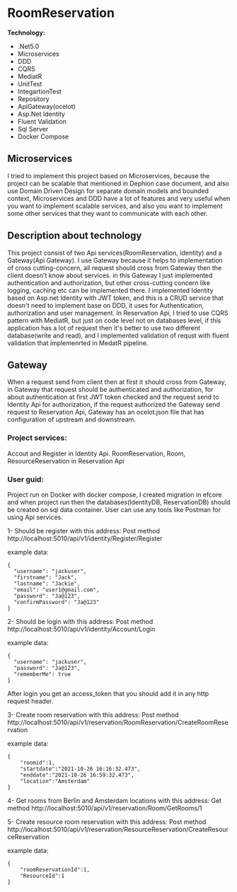 # RoomReservation
**Technology:**
* .Net5.0
* Microservices
* DDD
* CQRS
* MediatR 
* UnitTest
* IntegartionTest
* Repository
* ApiGateway(ocelot)
* Asp.Net Identity
* Fluent Validation
* Sql Server
* Docker Compose

## Microservices
I tried to implement this project based on Microservices, because the project can be scalable that mentioned in Dephion case document, and also use Domain Driven Design for separate domain models and bounded context,  Microservices and DDD have a lot of features and very useful when you want to implement scalable services, and also you want to implement some other services that they want to communicate with each other.

## Description about technology
This project consist of two Api services(RoomReservation, Identity) and a Gateway(Api Gateway).
I use Gateway because it helps to implementation of cross cutting-concern, all request should cross from Gateway then the client doesn't know about services. in this Gateway I just implemented authentication and authorization, but other cross-cutting concern  like logging, caching etc can be implemented there.
I implemented Identity based on Asp.net Identity with JWT token, and this is a CRUD service that doesn't need to implement base on DDD, it uses for Authentication, authorization and user management.
In Reservation Api, I tried to use CQRS pattern with MediatR, but just on code level not on databases level, if this application has a lot of request then it's better to use two different database(write and read), and I implemented validation of requst with fluent validation that implemenrted in MedatR pipeline.

## Gateway 
When a request send from client then at first it should cross from Gateway, in Gateway that request should be authenticated and authorization, for about authentication at first JWT token checked and the request send to Identity Api for authorization, if the request authorized the Gateway send request to Reservation Api, Gateway has an ocelot.json file that has configuration of upstream and downstream.

### Project services:
Accout and Register in Identity Api.
RoomReservation, Room, ResourceReservation in Reservation Api

### User guid:

Project run on Docker with docker compose, I created migration in efcore and when project run then the databases(IdentityDB, ReservationDB) should be created on sql data container.
User can use any tools like Postman for using Api services.

1- Should be register with this address: Post method http://localhost:5010/api/v1/identity/Register/Register

example data:

```
{
  "username": "jackuser",
  "firstname": "Jack",
  "lastname": "Jackie",
  "email": "user1@gmail.com",
  "password": "Ja@123",
  "confirmPassword": "Ja@123"
}
```

2- Should be login with this address: Post method http://localhost:5010/api/v1/identity/Account/Login

example data:

```
{
  "username": "jackuser",
  "password": "Ja@123",
  "rememberMe": true
}
```

After login you get an access_token that you should add it in any http request header.

3- Create room reservation with this address: Post method http://localhost:5010/api/v1/reservation/RoomReservation/CreateRoomReservation

example data:

```
{
    "roomid":1,
    "startdate":"2021-10-26 16:16:32.473",
    "enddate":"2021-10-26 16:59:32.473",
    "location":"Amsterdam"
}
```

4- Get rooms from Berlin and Amsterdam locations with this address: Get method http://localhost:5010/api/v1/reservation/Room/GetRooms/1


5- Create resource room reservation with this address:  Post method http://localhost:5010/api/v1/reservation/ResourceReservation/CreateResourceReservation

example data:

```
{
    "roomReservationId":1,
    "ResourceId":1
}
```

